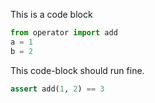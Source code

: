 This is a code block

```python
from operator import add
a = 1
b = 2
```

This code-block should run fine.

```python
assert add(1, 2) == 3
```
